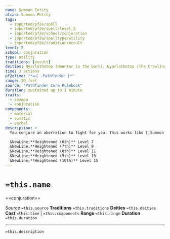 ```yaml
---
name: Summon Entity
alias: Summon Entity
tags:
  - imported/pf2e/spell
  - imported/pf2e/spell/level_5
  - imported/pf2e/school/conjuration
  - imported/pf2e/spelltype/utility
  - imported/pf2e/tradition/occult
level: 5
school: conjuration
type: utility
traditions: [occult]
deities: Nyarlathotep (Haunter in the Dark), Nyarlathotep (The Crawling Chaos)
time: 3 actions
pf2etime: "*⬽{ .Pathfinder }*"
range: 30 feet
source: "Pathfinder Core Rulebook"
duration: sustained up to 1 minute
traits:
  - common
  - conjuration
components:
  - material
  - somatic
  - verbal
description: >
  You conjure an aberration to fight for you. This works like [[Summon Animal]], except you summon a common creature that has the aberration trait and whose level is 5 or lower.

  &NewLine;**Heightened (6th)** Level 7
  &NewLine;**Heightened (7th)** Level 9
  &NewLine;**Heightened (8th)** Level 11
  &NewLine;**Heightened (9th)** Level 13
  &NewLine;**Heightened (10th)** Level 15
---
```

# `=this.name`
==conjuration==

*Source* `=this.source`
**Traditions** `=this.traditions`
**Deities** `=this.deities`
**Cast** `=this.time` | `=this.components`
**Range** `=this.range`
**Duration** `=this.duration`

***
`=this.description`